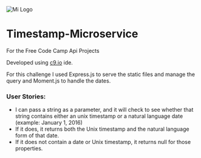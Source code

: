 ![Mi Logo](https://cdn.glitch.com/5367b4c4-6bc2-46ee-bdad-6cf431aa137b%2FGL.jpg?1520954541613)

# Timestamp-Microservice

For the Free Code Camp Api Projects

Developed using [c9.io](https://c9.io) ide.

For this challenge I used Express.js to serve the static files and manage the query and Moment.js to handle the dates. 

### User Stories:
- I can pass a string as a parameter, and it will check to see whether that string contains either an unix timestamp or a natural language date (example: January 1, 2016)
- If it does, it returns both the Unix timestamp and the natural language form of that date.
- If it does not contain a date or Unix timestamp, it returns null for those properties.